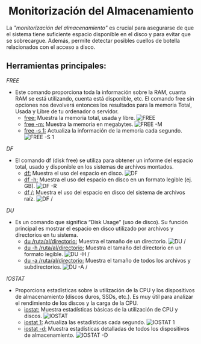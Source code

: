 # <h1 align="center"> Monitorización del Almacenamiento </h> 

La *"monitorización del almacenamiento"* es crucial para asegurarse de que el sistema tiene suficiente espacio disponible en el disco y para evitar que se sobrecargue. Además, permite detectar posibles cuellos de botella relacionados con el acceso a disco. 

## **Herramientas principales:** 

*FREE* 
- Este comando proporciona toda la información sobre la RAM, cuanta RAM se está utilizando, cuenta está disponible, etc. El comando free sin opciones nos devolverá entonces los resultados para la memoria Total, Usada y Libre de tu ordenador o servidor. 
  - <ins>free:</ins> Muestra la memoria total, usada y libre.
![FREE](img/FREE.png)
  - <ins>free -m:</ins> Muestra la memoria en megabytes.
![FREE -M](img/FREE-M.png)
  - <ins>free -s 1:</ins> Actualiza la información de la memoria cada segundo.
![FREE -S 1](img/FREE-S-1.png)
 
*DF* 
- El comando df (disk free) se utiliza para obtener un informe del espacio total, usado y disponible en los sistemas de archivos montados. 
  - <ins>df:</ins> Muestra el uso del espacio en disco.
![DF](img/DF.png)
  - <ins>df -h:</ins> Muestra el uso del espacio en disco en un formato legible (ej. GB).
![DF -R](img/DF-H.png)
  - <ins>df /:</ins> Muestra el uso del espacio en disco del sistema de archivos raíz.
![DF /](img/DF-RUTA.png)

*DU* 
- Es un comando que significa “Disk Usage” (uso de disco). Su función principal es mostrar el espacio en disco utilizado por archivos y directorios en tu sistema. 
  - <ins>du /ruta/al/directorio:</ins> Muestra el tamaño de un directorio.
![DU /](img/DU-RUTA.png) 
  - <ins>du -h /ruta/al/directorio:</ins> Muestra el tamaño del directorio en un formato legible.
![DU -H /](img/DU-H-RUTA.png)
  - <ins>du -a /ruta/al/directorio:</ins> Muestra el tamaño de todos los archivos y subdirectorios.
![DU -A /](img/DU-A-RUTA.png)

*IOSTAT* 
- Proporciona estadísticas sobre la utilización de la CPU y los dispositivos de almacenamiento (discos duros, SSDs, etc.). Es muy útil para analizar el rendimiento de los discos y la carga de la CPU. 
  - <ins>iostat:</ins> Muestra estadísticas básicas de la utilización de CPU y discos.
![IOSTAT](img/IOSTAT.png)
  - <ins>iostat 1:</ins> Actualiza las estadísticas cada segundo.
![IOSTAT 1](img/IOSTAT-1.png)
  - <ins>iostat -d:</ins> Muestra estadísticas detalladas de todos los dispositivos de almacenamiento.
![IOSTAT -D](img/IOSTAT-D.png)
